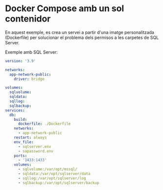 # Docker Compose amb un sol contenidor

En aquest exemple, es crea un servei a partir d'una imatge personalitzada (Dockerfile) per solucionar el problema dels permisos a les carpetes de SQL Server.

Exemple amb SQL Server:

```yaml
version: '3.9'

networks:
  app-network-public:
    driver: bridge

volumes:
  sqlvolume:
  sqldata:
  sqllog:
  sqlbackup:
services:
  db:
    build:
      dockerfile: ./Dockerfile
    networks:
      - app-network-public
    restart: always
    env_file:
      - sqlserver.env
      - sapassword.env
    ports:
      - '1433:1433'
    volumes:
      - sqlvolume:/var/opt/mssql/
      - sqldata:/var/opt/sqlserver/data
      - sqllog:/var/opt/sqlserver/log
      - sqlbackup:/var/opt/sqlserver/backup
      
```
